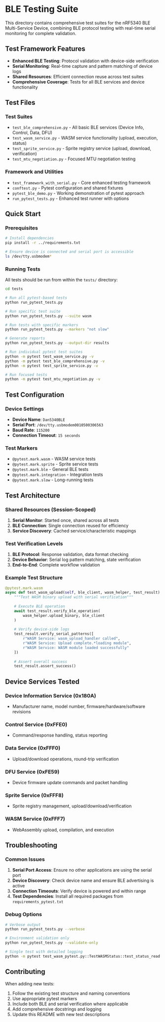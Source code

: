 # BLE Testing Suite

This directory contains comprehensive test suites for the nRF5340 BLE Multi-Service Device, combining BLE protocol testing with real-time serial monitoring for complete validation.

## Test Framework Features

- **Enhanced BLE Testing**: Protocol validation with device-side verification
- **Serial Monitoring**: Real-time capture and pattern matching of device logs
- **Shared Resources**: Efficient connection reuse across test suites
- **Comprehensive Coverage**: Tests for all BLE services and device functionality

## Test Files

### Test Suites

- `test_ble_comprehensive.py` - All basic BLE services (Device Info, Control, Data, DFU)
- `test_wasm_service.py` - WASM service functionality (upload, execution, status)
- `test_sprite_service.py` - Sprite registry service (upload, download, verification)
- `test_mtu_negotiation.py` - Focused MTU negotiation testing

### Framework and Utilities

- `test_framework_with_serial.py` - Core enhanced testing framework
- `conftest.py` - Pytest configuration and shared fixtures
- `pytest_ble_demo.py` - Working demonstration of pytest approach
- `run_pytest_tests.py` - Enhanced test runner with options

## Quick Start

### Prerequisites

```bash
# Install dependencies
pip install -r ../requirements.txt

# Ensure device is connected and serial port is accessible
ls /dev/tty.usbmodem*
```

### Running Tests

All tests should be run from within the `tests/` directory:

```bash
cd tests

# Run all pytest-based tests
python run_pytest_tests.py

# Run specific test suite
python run_pytest_tests.py --suite wasm

# Run tests with specific markers
python run_pytest_tests.py --markers "not slow"

# Generate reports
python run_pytest_tests.py --output-dir results

# Run individual pytest test suites
python -m pytest test_wasm_service.py -v
python -m pytest test_ble_comprehensive.py -v
python -m pytest test_sprite_service.py -v

# Run focused tests
python -m pytest test_mtu_negotiation.py -v
```

## Test Configuration

### Device Settings

- **Device Name**: `Dan5340BLE`
- **Serial Port**: `/dev/tty.usbmodem0010500306563`
- **Baud Rate**: `115200`
- **Connection Timeout**: `15 seconds`

### Test Markers

- `@pytest.mark.wasm` - WASM service tests
- `@pytest.mark.sprite` - Sprite service tests  
- `@pytest.mark.ble` - General BLE tests
- `@pytest.mark.integration` - Integration tests
- `@pytest.mark.slow` - Long-running tests

## Test Architecture

### Shared Resources (Session-Scoped)

1. **Serial Monitor**: Started once, shared across all tests
2. **BLE Connection**: Single connection reused for efficiency
3. **Service Discovery**: Cached service/characteristic mappings

### Test Verification Levels

1. **BLE Protocol**: Response validation, data format checking
2. **Device Behavior**: Serial log pattern matching, state verification
3. **End-to-End**: Complete workflow validation

### Example Test Structure

```python
@pytest.mark.wasm
async def test_wasm_upload(self, ble_client, wasm_helper, test_result):
    """Test WASM binary upload with serial verification"""
    
    # Execute BLE operation
    await test_result.verify_ble_operation(
        wasm_helper.upload_binary, ble_client
    )
    
    # Verify device-side logs
    test_result.verify_serial_patterns([
        r"WASM Service: wasm_upload_handler called",
        r"WASM Service: Upload complete.*loading module",
        r"WASM Service: WASM module loaded successfully"
    ])
    
    # Assert overall success
    test_result.assert_success()
```

## Device Services Tested

### Device Information Service (0x180A)
- Manufacturer name, model number, firmware/hardware/software revisions

### Control Service (0xFFE0)  
- Command/response handling, status reporting

### Data Service (0xFFF0)
- Upload/download operations, round-trip verification

### DFU Service (0xFE59)
- Device firmware update commands and packet handling

### Sprite Service (0xFFF8)
- Sprite registry management, upload/download/verification

### WASM Service (0xFFF7)
- WebAssembly upload, compilation, and execution

## Troubleshooting

### Common Issues

1. **Serial Port Access**: Ensure no other applications are using the serial port
2. **Device Discovery**: Check device name and ensure BLE advertising is active
3. **Connection Timeouts**: Verify device is powered and within range
4. **Test Dependencies**: Install all required packages from `requirements_pytest.txt`

### Debug Options

```bash
# Verbose output
python run_pytest_tests.py --verbose

# Environment validation only
python run_pytest_tests.py --validate-only

# Single test with detailed logging
python -m pytest test_wasm_pytest.py::TestWASMStatus::test_status_read -v -s
```

## Contributing

When adding new tests:

1. Follow the existing test structure and naming conventions
2. Use appropriate pytest markers
3. Include both BLE and serial verification where applicable
4. Add comprehensive docstrings and logging
5. Update this README with new test descriptions
